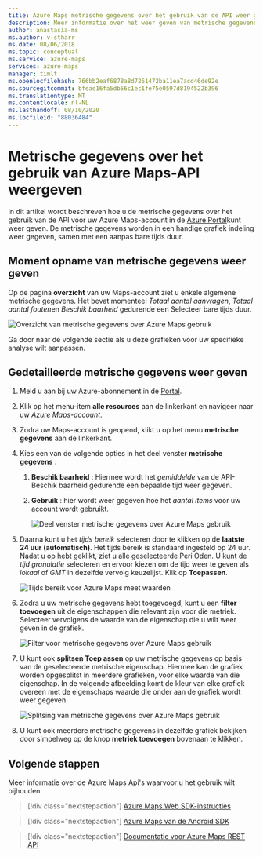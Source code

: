```yaml
---
title: Azure Maps metrische gegevens over het gebruik van de API weer geven | Microsoft Azure kaarten
description: Meer informatie over het weer geven van metrische gegevens over Azure Maps-API-gebruik, zoals totaal aantal aanvragen, totaal aantal fouten en beschik baarheid. Zie gegevens filteren en resultaten splitsen.
author: anastasia-ms
ms.author: v-stharr
ms.date: 08/06/2018
ms.topic: conceptual
ms.service: azure-maps
services: azure-maps
manager: timlt
ms.openlocfilehash: 766bb2eaf6878a8d7261472ba11ea7acd46de92e
ms.sourcegitcommit: bfeae16fa5db56c1ec1fe75e0597d8194522b396
ms.translationtype: MT
ms.contentlocale: nl-NL
ms.lasthandoff: 08/10/2020
ms.locfileid: "88036484"
---
```

# <a name="view-azure-maps-api-usage-metrics"></a>Metrische gegevens over het gebruik van Azure Maps-API weergeven

In dit artikel wordt beschreven hoe u de metrische gegevens over het gebruik van de API voor uw Azure Maps-account in de [Azure Portal](https://portal.azure.com)kunt weer geven. De metrische gegevens worden in een handige grafiek indeling weer gegeven, samen met een aanpas bare tijds duur.

## <a name="view-metric-snapshot"></a>Moment opname van metrische gegevens weer geven

Op de pagina **overzicht** van uw Maps-account ziet u enkele algemene metrische gegevens. Het bevat momenteel *Totaal aantal aanvragen*, *Totaal aantal fouten*en *Beschik baarheid* gedurende een Selecteer bare tijds duur.

![Overzicht van metrische gegevens over Azure Maps gebruik](media/how-to-view-api-usage/portal-overview.png)

Ga door naar de volgende sectie als u deze grafieken voor uw specifieke analyse wilt aanpassen.

## <a name="view-detailed-metrics"></a>Gedetailleerde metrische gegevens weer geven

1. Meld u aan bij uw Azure-abonnement in de [Portal](https://portal.azure.com).

2. Klik op het menu-item **alle resources** aan de linkerkant en navigeer naar uw *Azure Maps-account*.

3. Zodra uw Maps-account is geopend, klikt u op het menu **metrische gegevens** aan de linkerkant.

4. Kies een van de volgende opties in het deel venster **metrische gegevens** :

   1. **Beschik baarheid** : Hiermee wordt het *gemiddelde* van de API-Beschik baarheid gedurende een bepaalde tijd weer gegeven.
   2. **Gebruik** : hier wordt weer gegeven hoe het *aantal items* voor uw account wordt gebruikt.

      ![Deel venster metrische gegevens over Azure Maps gebruik](media/how-to-view-api-usage/portal-metrics.png)

5. Daarna kunt u het *tijds bereik* selecteren door te klikken op de **laatste 24 uur (automatisch)**. Het tijds bereik is standaard ingesteld op 24 uur. Nadat u op hebt geklikt, ziet u alle geselecteerde Peri Oden. U kunt de *tijd granulatie* selecteren en ervoor kiezen om de tijd weer te geven als *lokaal* of *GMT* in dezelfde vervolg keuzelijst. Klik op **Toepassen**.

    ![Tijds bereik voor Azure Maps meet waarden](media/how-to-view-api-usage/time-range.png)

6. Zodra u uw metrische gegevens hebt toegevoegd, kunt u een **filter toevoegen** uit de eigenschappen die relevant zijn voor die metriek. Selecteer vervolgens de waarde van de eigenschap die u wilt weer geven in de grafiek.

    ![Filter voor metrische gegevens over Azure Maps gebruik](media/how-to-view-api-usage/filter.png)

7. U kunt ook **splitsen Toep assen** op uw metrische gegevens op basis van de geselecteerde metrische eigenschap. Hiermee kan de grafiek worden opgesplitst in meerdere grafieken, voor elke waarde van die eigenschap. In de volgende afbeelding komt de kleur van elke grafiek overeen met de eigenschaps waarde die onder aan de grafiek wordt weer gegeven.

    ![Splitsing van metrische gegevens over Azure Maps gebruik](media/how-to-view-api-usage/splitting.png)

8. U kunt ook meerdere metrische gegevens in dezelfde grafiek bekijken door simpelweg op de knop **metriek toevoegen** bovenaan te klikken.

## <a name="next-steps"></a>Volgende stappen

Meer informatie over de Azure Maps Api's waarvoor u het gebruik wilt bijhouden:
> [!div class="nextstepaction"] 
> [Azure Maps Web SDK-instructies](how-to-use-map-control.md)

> [!div class="nextstepaction"] 
> [Azure Maps van de Android SDK](how-to-use-android-map-control-library.md)

> [!div class="nextstepaction"]
> [Documentatie voor Azure Maps REST API](https://docs.microsoft.com/rest/api/maps)
